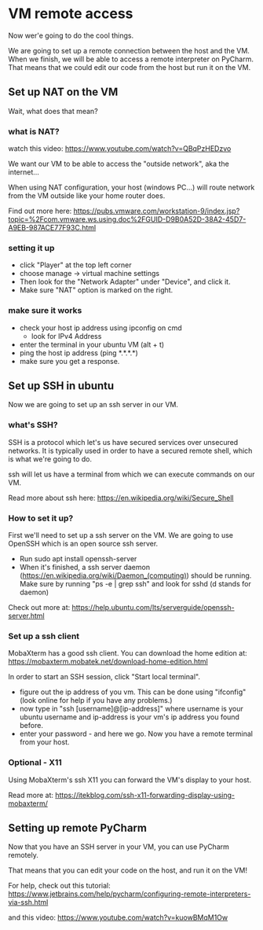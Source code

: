 # VM remote access

Now wer'e going to do the cool things.

We are going to set up a remote connection between the host and the VM.
When we finish, we will be able to access a remote interpreter on PyCharm.
That means that we could edit our code from the host but run it on the VM.


## Set up NAT on the VM
Wait, what does that mean?
### what is NAT?

watch this video: https://www.youtube.com/watch?v=QBqPzHEDzvo

We want our VM to be able to access the "outside network", aka the internet...

When using NAT configuration, your host (windows PC...)
will route network from the VM outside like your home router does. 
   
 Find out more here: https://pubs.vmware.com/workstation-9/index.jsp?topic=%2Fcom.vmware.ws.using.doc%2FGUID-D9B0A52D-38A2-45D7-A9EB-987ACE77F93C.html
 
 ### setting it up
 
 * click "Player" at the top left corner
 * choose manage -> virtual machine settings
 * Then look for the "Network Adapter" under "Device", and click it.
 * Make sure "NAT" option is marked on the right.
 
 ### make sure it works
 * check your host ip address using ipconfig on cmd
   * look for IPv4 Address
 * enter the terminal in your ubuntu VM (alt + t)
 * ping the host ip address (ping \*.\*.\*.\*)
 * make sure you get a response.
 
 
 ## Set up SSH in ubuntu
 Now we are going to set up an ssh server in our VM.

### what's SSH?
SSH is a protocol which let's us have secured services over unsecured networks.
It is typically used in order to have a secured remote shell, which is what we're going to do.

ssh will let us have a terminal from which we can execute commands on our VM.

Read more about ssh here: https://en.wikipedia.org/wiki/Secure_Shell

### How to set it up?
First we'll need to set up a ssh server on the VM.
We are going to use OpenSSH which is an open source ssh server.

* Run sudo apt install openssh-server
* When it's finished, a ssh server daemon (https://en.wikipedia.org/wiki/Daemon_(computing)) should be running. 
Make sure by running "ps -e | grep ssh" and look for sshd (d stands for daemon)

Check out more at: https://help.ubuntu.com/lts/serverguide/openssh-server.html

### Set up a ssh client

MobaXterm has a good ssh client.
You can download the home edition at: https://mobaxterm.mobatek.net/download-home-edition.html

In order to start an SSH session, click "Start local terminal".
* figure out the ip address of you vm. This can be done using "ifconfig"
 (look online for help if you have any problems.)
 * now type in "ssh [username]@[ip-address]" where username is your ubuntu username and ip-address is
 your vm's ip address you found before.
 * enter your password - and here we go. Now you have a remote terminal from your host.
### Optional - X11

Using MobaXterm's ssh X11 you can forward the VM's display to your host.

Read more at: https://itekblog.com/ssh-x11-forwarding-display-using-mobaxterm/

## Setting up remote PyCharm

Now that you have an SSH server in  your VM, you can use PyCharm remotely.

That means that you can edit your code on the host, and run it on the VM!

For help,
check out this tutorial: https://www.jetbrains.com/help/pycharm/configuring-remote-interpreters-via-ssh.html

and this video: https://www.youtube.com/watch?v=kuowBMqM1Ow